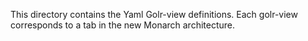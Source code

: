 This directory contains the Yaml Golr-view definitions. Each golr-view
corresponds to a tab in the new Monarch architecture.
